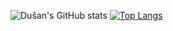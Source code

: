 ![Dušan's GitHub stats](https://github-readme-stats.vercel.app/api?username=andricdu&count_private=true)
[![Top Langs](https://github-readme-stats.vercel.app/api/top-langs/?username=andricdu&layout=compact)](https://github.com/andricdu/github-readme-stats)


<!--
**andricDu/andricDU** is a ✨ _special_ ✨ repository because its `README.md` (this file) appears on your GitHub profile.

Here are some ideas to get you started:

- 🔭 I’m currently working on ...
- 🌱 I’m currently learning ...
- 👯 I’m looking to collaborate on ...
- 🤔 I’m looking for help with ...
- 💬 Ask me about ...
- 📫 How to reach me: ...
- 😄 Pronouns: ...
- ⚡ Fun fact: ...
-->
